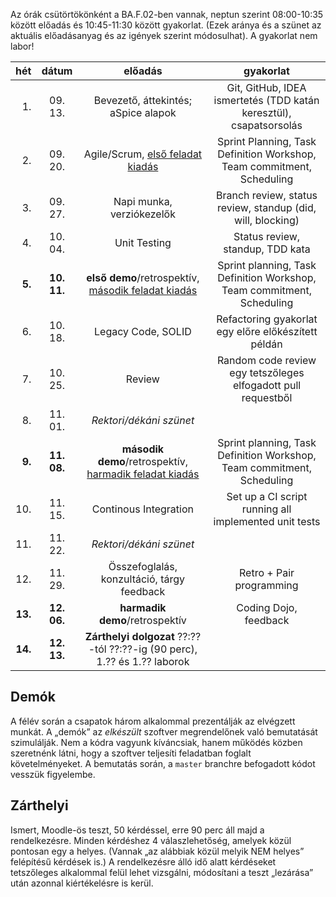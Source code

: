 Az órák csütörtökönként a BA.F.02-ben vannak, neptun szerint 08:00-10:35 között előadás és 10:45-11:30 között gyakorlat. (Ezek aránya és a szünet az aktuális előadásanyag és az igények szerint módosulhat). A gyakorlat nem labor! 	

|hét    |dátum        |előadás|gyakorlat|
|------:|:-----------:|:-----:|:-------:|
| 1.|09. 13.|Bevezető, áttekintés; aSpice alapok|Git, GitHub, IDEA ismertetés (TDD katán keresztül), csapatsorsolás
| 2.|09. 20.|Agile/Scrum, [első feladat kiadás](https://github.com/SzFMV2018-Osz/handout/Feladatok-1)|Sprint Planning, Task Definition Workshop, Team commitment, Scheduling
| 3.|09. 27.|Napi munka, verziókezelők|Branch review, status review, standup (did, will, blocking)
| 4.|10. 04.|Unit Testing|Status review, standup, TDD kata
| **5.**|**10. 11.**|**első demo**/retrospektív, [második feladat kiadás](https://github.com/SzFMV2018-Osz/handout/Feladatok-2)|Sprint planning, Task Definition Workshop, Team commitment, Scheduling
| 6.|10. 18.|Legacy Code, SOLID|Refactoring gyakorlat egy előre előkészített példán
| 7.|10. 25.|Review|Random code review egy tetszőleges elfogadott pull requestből
| 8.|11. 01.|_Rektori/dékáni szünet_
| **9.**|**11. 08.**|**második demo**/retrospektív, [harmadik feladat kiadás](https://github.com/SzFMV2018-Osz/handout/Feladatok-3)|Sprint planning, Task Definition Workshop, Team commitment, Scheduling
|10.|11. 15.|Continous Integration|Set up a CI script running all implemented unit tests
|11.|11. 22.|_Rektori/dékáni szünet_
|12.|11. 29.|Összefoglalás, konzultáció, tárgy feedback|Retro + Pair programming
|**13.**|**12. 06.**|**harmadik demo**/retrospektív|Coding Dojo, feedback
|**14.**|**12. 13.**|**Zárthelyi dolgozat** ??:??-tól ??:??-ig (90 perc), 1.?? és 1.?? laborok

## Demók

A félév során a csapatok három alkalommal prezentálják az elvégzett munkát. A „demók” az _elkészült_ szoftver megrendelőnek való bemutatását szimulálják. Nem a kódra vagyunk kíváncsiak, hanem működés közben szeretnénk látni, hogy a szoftver teljesíti feladatban foglalt követelményeket.
A bemutatás során, a `master` branchre befogadott kódot vesszük figyelembe.

## Zárthelyi

Ismert, Moodle-ös teszt, 50 kérdéssel, erre 90 perc áll majd a rendelkezésre. Minden kérdéshez 4 válaszlehetőség, amelyek közül pontosan egy a helyes. (Vannak „az alábbiak közül melyik NEM helyes” felépítésű kérdések is.) A rendelkezésre álló idő alatt kérdéseket tetszőleges alkalommal felül lehet vizsgálni, módosítani a teszt „lezárása” után azonnal kiértékelésre is kerül.